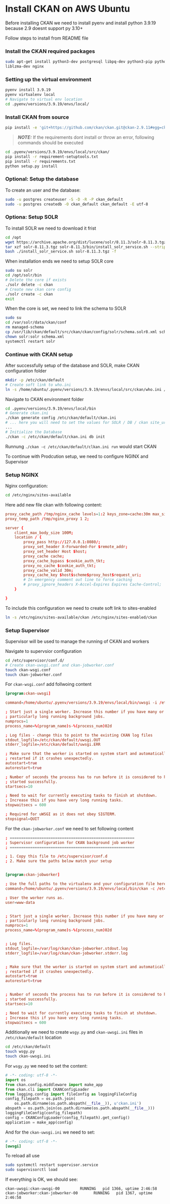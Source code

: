 # Install CKAN on AWS Ubuntu

Before installing CKAN we need to install pyenv and install python 3.9.19 because 2.9 doesnt support py 3.10+

Follow steps to install from README file

### Install the CKAN required packages

``` bash
sudo apt-get install python3-dev postgresql libpq-dev python3-pip python3-venv git-core openjdk-8-jdk redis-server libffi-dev libncurses-dev libbz2-dev libreadline-dev libsqlite3-dev
liblzma-dev nginx
```

### Setting up the virtual environment

``` bash
pyenv install 3.9.19
pyenv virtualenv local
# Navigate to virtual env location
cd .pyenv/versions/3.9.19/envs/local/
```

### Install CKAN from source

``` bash
pip install -e 'git+https://github.com/ckan/ckan.git@ckan-2.9.11#egg=ckan[requirements]'
```

> **_NOTE:_** If the requirements dont install or throw an error, following commands should be executed

``` bash
cd .pyenv/versions/3.9.19/envs/local/src/ckan/
pip install -r requirement-setuptools.txt 
pip install -r requirements.txt
python setup.py install
```

### Optional: Setup the database

To create an user and the database:

``` bash
sudo -u postgres createuser -S -D -R -P ckan_default
sudo -u postgres createdb -O ckan_default ckan_default -E utf-8

```

### Optiona: Setup SOLR

To install SOLR we need to download it frist

``` bash
cd /opt
wget https://archive.apache.org/dist/lucene/solr/8.11.3/solr-8.11.3.tgz
tar xzf solr-8.11.3.tgz solr-8.11.3/bin/install_solr_service.sh --strip-components=2
bash ./install_solr_service.sh solr-8.11.3.tgz -f
```

When installation ends we need to setup SOLR core

```bash
sudo su solr
cd /opt/solr/bin
# Delete the core if exists
./solr delete -c ckan
# Create new ckan core config
./solr create -c ckan
exit
```

When the core is set, we need to link the schema to SOLR

``` bash
sudo su
cd /var/solr/data/ckan/conf
rm managed-schema
cp /usr/lib/ckan/default/src/ckan/ckan/config/solr/schema.solr8.xml schema.xml
chown solr:solr schema.xml
systemctl restart solr
```

### Continue with CKAN setup

After successfully setup of the database and SOLR, make CKAN configuration folder

``` bash
mkdir -p /etc/ckan/default
# Create soft link to who.ini
ln -s /home/ubuntu/.pyenv/versions/3.9.19/envs/local/src/ckan/who.ini /etc/ckan/default/who.ini
```

Navigate to CKAN environment folder

``` bash
cd .pyenv/versions/3.9.19/envs/local/bin
# Generate ckan.ini 
./ckan generate config /etc/ckan/default/ckan.ini
# ... here you will need to set the values for SOLR / DB / ckan site_url
...
# Initialize the Database
./ckan -c /etc/ckan/default/ckan.ini db init
```

Runnung `./ckan -c /etc/ckan/default/clkan.ini run` would start CKAN

To continue with Prodcution setup, we need to configure NGINX and Supervisor

### Setup NGINX

Nginx configuration:

``` bash
cd /etc/nginx/sites-available
```

Here add new file ckan with following content:

``` conf
proxy_cache_path /tmp/nginx_cache levels=1:2 keys_zone=cache:30m max_size=250m;
proxy_temp_path /tmp/nginx_proxy 1 2;

server {
    client_max_body_size 100M;
    location / {
        proxy_pass http://127.0.0.1:8080/;
        proxy_set_header X-Forwarded-For $remote_addr;
        proxy_set_header Host $host;
        proxy_cache cache;
        proxy_cache_bypass $cookie_auth_tkt;
        proxy_no_cache $cookie_auth_tkt;
        proxy_cache_valid 30m;
        proxy_cache_key $host$scheme$proxy_host$request_uri;
        # In emergency comment out line to force caching
        # proxy_ignore_headers X-Accel-Expires Expires Cache-Control;
    }

}
```

To include this configuration we need to create soft link to sites-enabled

``` bash
ln -s /etc/nginx/sites-available/ckan /etc/nginx/sites-enabled/ckan
```

### Setup Supervisor

Supervisor will be used to manage the running of CKAN and workers

Navigate to supervsior configuration

``` bash
cd /etc/supervisor/conf.d/
# Create ckan-uwsgi.conf and ckan-jobworker.conf
touch ckan-wsgi.conf
touch ckan-jobworker.conf
```

For `ckan-wsgi.conf` add follwoing content

``` conf
[program:ckan-uwsgi]

command=/home/ubuntu/.pyenv/versions/3.9.19/envs/local/bin/uwsgi -i /etc/ckan/default/ckan-uwsgi.ini

; Start just a single worker. Increase this number if you have many or
; particularly long running background jobs.
numprocs=1
process_name=%(program_name)s-%(process_num)02d

; Log files - change this to point to the existing CKAN log files
stdout_logfile=/etc/ckan/default/uwsgi.OUT
stderr_logfile=/etc/ckan/default/uwsgi.ERR

; Make sure that the worker is started on system start and automatically
; restarted if it crashes unexpectedly.
autostart=true
autorestart=true

; Number of seconds the process has to run before it is considered to have
; started successfully.
startsecs=10

; Need to wait for currently executing tasks to finish at shutdown.
; Increase this if you have very long running tasks.
stopwaitsecs = 600

; Required for uWSGI as it does not obey SIGTERM.
stopsignal=QUIT
```

For the `ckan-jobworker.conf` we need to set following content

```conf
; =======================================================
; Supervisor configuration for CKAN background job worker
; =======================================================

; 1. Copy this file to /etc/supervisor/conf.d
; 2. Make sure the paths below match your setup


[program:ckan-jobworker]

; Use the full paths to the virtualenv and your configuration file here.
command=/home/ubuntu/.pyenv/versions/3.9.19/envs/local/bin/ckan -c /etc/ckan/default/ckan.ini jobs worker

; User the worker runs as.
user=www-data


; Start just a single worker. Increase this number if you have many or
; particularly long running background jobs.
numprocs=1
process_name=%(program_name)s-%(process_num)02d


; Log files.
stdout_logfile=/var/log/ckan/ckan-jobworker.stdout.log
stderr_logfile=/var/log/ckan/ckan-jobworker.stderr.log


; Make sure that the worker is started on system start and automatically
; restarted if it crashes unexpectedly.
autostart=true
autorestart=true


; Number of seconds the process has to run before it is considered to have
; started successfully.
startsecs=10

; Need to wait for currently executing tasks to finish at shutdown.
; Increase this if you have very long running tasks.
stopwaitsecs = 600
```

Additionally we need to create `wsgy.py` and `ckan-uwsgi.ini` files in `/etc/ckan/default` location

``` bash
cd /etc/ckan/default
touch wsgy.py
touch ckan-uwsgi.ini
```

For `wsgy.py` we need to set the content:

``` python
# -*- coding: utf-8 -*-
import os
from ckan.config.middleware import make_app
from ckan.cli import CKANConfigLoader
from logging.config import fileConfig as loggingFileConfig
config_filepath = os.path.join(
    os.path.dirname(os.path.abspath(__file__)), u'ckan.ini')
abspath = os.path.join(os.path.dirname(os.path.abspath(__file__)))
loggingFileConfig(config_filepath)
config = CKANConfigLoader(config_filepath).get_config()
application = make_app(config)
```

And for the `ckan-uwsgi.ini` we need to set:

``` ini
# -*- coding: utf-8 -*-
[uwsgi]
```

To reload all use

``` bash
sudo systemctl restart supervisor.service
sudo supervisorctl load
```

If everything is OK, we should see:

``` terminal
ckan-uwsgi:ckan-uwsgi-00         RUNNING   pid 1366, uptime 2:46:58
ckan-jobworker:ckan-jobworker-00       RUNNING   pid 1367, uptime 2:46:58
```
